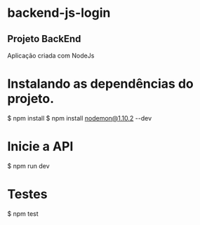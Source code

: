 # backend-js-login

## Projeto BackEnd 
 Aplicação criada com NodeJs

# Instalando as dependências do projeto.
  $ npm install
  $ npm install nodemon@1.10.2 --dev
    
# Inicie a API
  $ npm run dev
  
  
# Testes 

$ npm test
